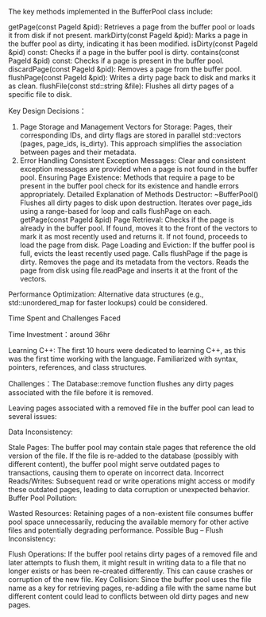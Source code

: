 The key methods implemented in the BufferPool class include:

getPage(const PageId &pid): Retrieves a page from the buffer pool or loads it from disk if not present.
markDirty(const PageId &pid): Marks a page in the buffer pool as dirty, indicating it has been modified.
isDirty(const PageId &pid) const: Checks if a page in the buffer pool is dirty.
contains(const PageId &pid) const: Checks if a page is present in the buffer pool.
discardPage(const PageId &pid): Removes a page from the buffer pool.
flushPage(const PageId &pid): Writes a dirty page back to disk and marks it as clean.
flushFile(const std::string &file): Flushes all dirty pages of a specific file to disk.

Key Design Decisions：

1. Page Storage and Management
   Vectors for Storage: Pages, their corresponding IDs, and dirty flags are stored in parallel std::vectors (pages, page_ids, is_dirty). This approach simplifies the association between pages and their metadata.
2. Error Handling
   Consistent Exception Messages: Clear and consistent exception messages are provided when a page is not found in the buffer pool.
   Ensuring Page Existence: Methods that require a page to be present in the buffer pool check for its existence and handle errors appropriately.
   Detailed Explanation of Methods
   Destructor: ~BufferPool()
   Flushes all dirty pages to disk upon destruction.
   Iterates over page_ids using a range-based for loop and calls flushPage on each.
   getPage(const PageId &pid)
   Page Retrieval:
   Checks if the page is already in the buffer pool.
   If found, moves it to the front of the vectors to mark it as most recently used and returns it.
   If not found, proceeds to load the page from disk.
   Page Loading and Eviction:
   If the buffer pool is full, evicts the least recently used page.
   Calls flushPage if the page is dirty.
   Removes the page and its metadata from the vectors.
   Reads the page from disk using file.readPage and inserts it at the front of the vectors.

Performance Optimization: Alternative data structures (e.g., std::unordered_map for faster lookups) could be considered.

Time Spent and Challenges Faced

Time Investment：around 36hr

Learning C++: The first 10 hours were dedicated to learning C++, as this was the first time working with the language.
Familiarized with syntax, pointers, references, and class structures.

Challenges：The Database::remove function flushes any dirty pages associated with the file before it is removed.

Leaving pages associated with a removed file in the buffer pool can lead to several issues:

Data Inconsistency:

Stale Pages: The buffer pool may contain stale pages that reference the old version of the file. If the file is re-added to the database (possibly with different content), the buffer pool might serve outdated pages to transactions, causing them to operate on incorrect data.
Incorrect Reads/Writes: Subsequent read or write operations might access or modify these outdated pages, leading to data corruption or unexpected behavior.
Buffer Pool Pollution:

Wasted Resources: Retaining pages of a non-existent file consumes buffer pool space unnecessarily, reducing the available memory for other active files and potentially degrading performance.
Possible Bug – Flush Inconsistency:

Flush Operations: If the buffer pool retains dirty pages of a removed file and later attempts to flush them, it might result in writing data to a file that no longer exists or has been re-created differently. This can cause crashes or corruption of the new file.
Key Collision: Since the buffer pool uses the file name as a key for retrieving pages, re-adding a file with the same name but different content could lead to conflicts between old dirty pages and new pages.


